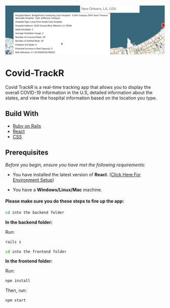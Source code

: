 ![COVID TrackR](./frontend/readme.png)
# Covid-TrackR
Covid TrackR is a real-time tracking app that allows you to display the overall COVID-19 information in the U.S, detailed information about the states, and view the hospital information based on the location you type.
## Build With
* [Ruby on Rails](https://rubyonrails.org/)
* [React](https://reactjs.org/)
* [CSS](https://en.wikipedia.org/wiki/Cascading_Style_Sheets)

## Prerequisites

*Before you begin, ensure you have met the following requirements:*

* You have installed the latest version of **React**. ([Click Here For Environment Setup](https://www.tutorialspoint.com/reactjs/reactjs_environment_setup.htm))

* You have a **Windows/Linux/Mac** machine.

#### Please make sure you do these steps to fire up the app:
```bash
cd into the backend folder
```
**In the backend folder:**

Run:
```bash 
rails s
```

```bash
cd into the frontend folder
```
**In the frontend folder:**

Run:
```bash
npm install
```
Then, run:
```bash
npm start
```
